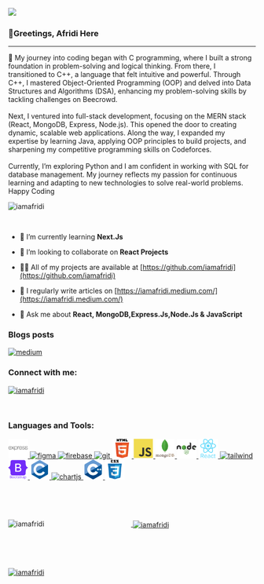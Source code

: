 
![](https://media.licdn.com/dms/image/D5616AQHdgMUpnQRyqg/profile-displaybackgroundimage-shrink_350_1400/0/1703801929693?e=1709164800&v=beta&t=fwtRDudJk_UdqrdJBr-rVPKKS-h3nXLWggbHwODLZzI)
### 👋Greetings, Afridi Here
<hr/>
🌟 My journey into coding began with C programming, where I built a strong foundation in problem-solving and logical thinking. From there, I transitioned to C++, a language that felt intuitive and powerful. Through C++, I mastered Object-Oriented Programming (OOP) and delved into Data Structures and Algorithms (DSA), enhancing my problem-solving skills by tackling challenges on Beecrowd.
<br /> 
<br /> 
Next, I ventured into full-stack development, focusing on the MERN stack (React, MongoDB, Express, Node.js). This opened the door to creating dynamic, scalable web applications. Along the way, I expanded my expertise by learning Java, applying OOP principles to build projects, and sharpening my competitive programming skills on Codeforces.
<br /> 
<br /> 
Currently, I’m exploring Python and I am confident in working with SQL for database management. My journey reflects my passion for continuous learning and adapting to new technologies to solve real-world problems. <br /> Happy Coding



<br /> 

<p align="left"> <img src="https://komarev.com/ghpvc/?username=iamafridi&label=Profile%20views&color=0e75b6&style=flat" alt="iamafridi" /> </p>

<br /> 

- 🌱 I’m currently learning **Next.Js**

- 👯 I’m looking to collaborate on **React Projects**

- 👨‍💻 All of my projects are available at [https://github.com/iamafridi](https://github.com/iamafridi)

- 📝 I regularly write articles on [https://iamafridi.medium.com/](https://iamafridi.medium.com/)

- 💬 Ask me about **React, MongoDB,Express.Js,Node.Js & JavaScript**

### Blogs posts
<!-- BLOG-POST-LIST:START -->
 [<img src='https://cdn.jsdelivr.net/npm/simple-icons@3.0.1/icons/medium.svg' alt='medium' height='40'>](https://iamafridi.medium.com/)  

<!-- BLOG-POST-LIST:END -->

<h3 align="left">Connect with me:</h3>
<p align="left">
<a href="https://linkedin.com/in/iamafridi" target="blank"><img align="center" src="https://raw.githubusercontent.com/rahuldkjain/github-profile-readme-generator/master/src/images/icons/Social/linked-in-alt.svg" alt="iamafridi" height="30" width="40" /></a>
 
</p>

<br /> 
<h3 align="left">Languages and Tools:</h3>
<p align="left" gap="5">  </a> <a href="https://expressjs.com" target="_blank" rel="noreferrer"> <img src="https://raw.githubusercontent.com/devicons/devicon/master/icons/express/express-original-wordmark.svg" alt="express" width="40" height="40"/> </a> <a href="https://www.figma.com/" target="_blank" rel="noreferrer"> <img src="https://www.vectorlogo.zone/logos/figma/figma-icon.svg" alt="figma" width="40" height="40"/> </a> <a href="https://firebase.google.com/" target="_blank" rel="noreferrer"> <img src="https://www.vectorlogo.zone/logos/firebase/firebase-icon.svg" alt="firebase" width="40" height="40"/> </a> <a href="https://git-scm.com/" target="_blank" rel="noreferrer"> <img src="https://www.vectorlogo.zone/logos/git-scm/git-scm-icon.svg" alt="git" width="40" height="40"/> </a> <a href="https://www.w3.org/html/" target="_blank" rel="noreferrer"> <img src="https://raw.githubusercontent.com/devicons/devicon/master/icons/html5/html5-original-wordmark.svg" alt="html5" width="40" height="40"/> </a>  <a href="https://developer.mozilla.org/en-US/docs/Web/JavaScript" target="_blank" rel="noreferrer"> <img src="https://raw.githubusercontent.com/devicons/devicon/master/icons/javascript/javascript-original.svg" alt="javascript" width="40" height="40"/> </a> <a href="https://www.mongodb.com/" target="_blank" rel="noreferrer"> <img src="https://raw.githubusercontent.com/devicons/devicon/master/icons/mongodb/mongodb-original-wordmark.svg" alt="mongodb" width="40" height="40"/> </a> <a href="https://nodejs.org" target="_blank" rel="noreferrer"> <img src="https://raw.githubusercontent.com/devicons/devicon/master/icons/nodejs/nodejs-original-wordmark.svg" alt="nodejs" width="40" height="40"/> </a> <a href="https://reactjs.org/" target="_blank" rel="noreferrer"> <img src="https://raw.githubusercontent.com/devicons/devicon/master/icons/react/react-original-wordmark.svg" alt="react" width="40" height="40"/> </a> <a href="https://tailwindcss.com/" target="_blank" rel="noreferrer"> <img src="https://www.vectorlogo.zone/logos/tailwindcss/tailwindcss-icon.svg" alt="tailwind" width="40" height="40"/> </a> <a href="https://getbootstrap.com" target="_blank" rel="noreferrer"> <img src="https://raw.githubusercontent.com/devicons/devicon/master/icons/bootstrap/bootstrap-plain-wordmark.svg" alt="bootstrap" width="40" height="40"/> </a> <a href="https://www.cprogramming.com/" target="_blank" rel="noreferrer"> <img src="https://raw.githubusercontent.com/devicons/devicon/master/icons/c/c-original.svg" alt="c" width="40" height="40"/> </a> <a href="https://www.chartjs.org" target="_blank" rel="noreferrer"> <img src="https://www.chartjs.org/media/logo-title.svg" alt="chartjs" width="40" height="40"/> </a> <a href="https://www.w3schools.com/cpp/" target="_blank" rel="noreferrer"> <img src="https://raw.githubusercontent.com/devicons/devicon/master/icons/cplusplus/cplusplus-original.svg" alt="cplusplus" width="40" height="40"/> </a> <a href="https://www.w3schools.com/css/" target="_blank" rel="noreferrer"> <img src="https://raw.githubusercontent.com/devicons/devicon/master/icons/css3/css3-original-wordmark.svg" alt="css3" width="40" height="40"/></p>
<br /> 
<br /> 
<br /> 
  
<div align="center">
  <p><img align="left" src="https://github-readme-stats.vercel.app/api/top-langs?username=iamafridi&show_icons=true&locale=en&layout=compact" alt="iamafridi" /></p>

<p>&nbsp;<img align="center" src="https://github-readme-stats.vercel.app/api?username=iamafridi&show_icons=true&locale=en" alt="iamafridi" /></p>

</div>
<br /> 
<br /> 
<br />

<p><img align="center" src="https://github-readme-streak-stats.herokuapp.com/?user=iamafridi&" alt="iamafridi" /></p>

